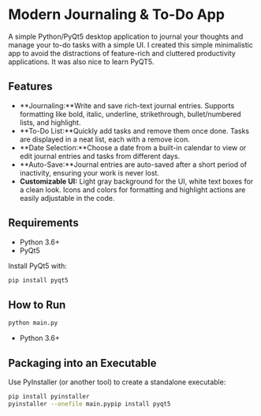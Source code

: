 # Modern Journaling & To-Do App

A simple Python/PyQt5 desktop application to journal your thoughts and manage your to-do tasks with a simple UI. I created this simple minimalistic app to avoid the distractions of feature-rich and cluttered productivity applications. It was also nice to learn PyQT5. 

## Features

- **Journaling:**Write and save rich-text journal entries. Supports formatting like bold, italic, underline, strikethrough, bullet/numbered lists, and highlight.
- **To-Do List:**Quickly add tasks and remove them once done. Tasks are displayed in a neat list, each with a remove icon.
- **Date Selection:**Choose a date from a built-in calendar to view or edit journal entries and tasks from different days.
- **Auto-Save:**Journal entries are auto-saved after a short period of inactivity, ensuring your work is never lost.
- **Customizable UI:**
  Light gray background for the UI, white text boxes for a clean look. Icons and colors for formatting and highlight actions are easily adjustable in the code.

## Requirements

- Python 3.6+
- PyQt5

Install PyQt5 with:

```bash
pip install pyqt5
```

## How to Run

```bash
python main.py
```

- Python 3.6+

## Packaging into an Executable

Use PyInstaller (or another tool) to create a standalone executable:

```bash
pip install pyinstaller
pyinstaller --onefile main.pypip install pyqt5
```
